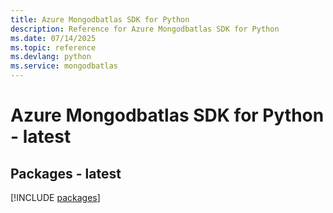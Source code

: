 ```yaml
---
title: Azure Mongodbatlas SDK for Python
description: Reference for Azure Mongodbatlas SDK for Python
ms.date: 07/14/2025
ms.topic: reference
ms.devlang: python
ms.service: mongodbatlas
---
```

# Azure Mongodbatlas SDK for Python - latest
## Packages - latest
[!INCLUDE [packages](mongodbatlas-index.md)]